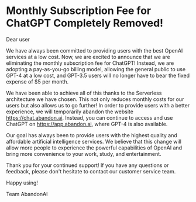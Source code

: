 # Monthly Subscription Fee for ChatGPT Completely Removed!

Dear user

We have always been committed to providing users with the best OpenAI services at a low cost. Now, we are excited to announce that we are eliminating the monthly subscription fee for ChatGPT! Instead, we are adopting a pay-as-you-go billing model, allowing the general public to use GPT-4 at a low cost, and GPT-3.5 users will no longer have to bear the fixed expense of $5 per month.

We have been able to achieve all of this thanks to the Serverless architecture we have chosen. This not only reduces monthly costs for our users but also allows us to go further! In order to provide users with a better experience, we will temporarily abandon the website https://chat.abandon.ai. Instead, you can continue to access and use ChatGPT on https://app.abandon.ai, where GPT-4 is also available.

Our goal has always been to provide users with the highest quality and affordable artificial intelligence services. We believe that this change will allow more people to experience the powerful capabilities of OpenAI and bring more convenience to your work, study, and entertainment.

Thank you for your continued support! If you have any questions or feedback, please don't hesitate to contact our customer service team.

Happy using!

Team AbandonAI